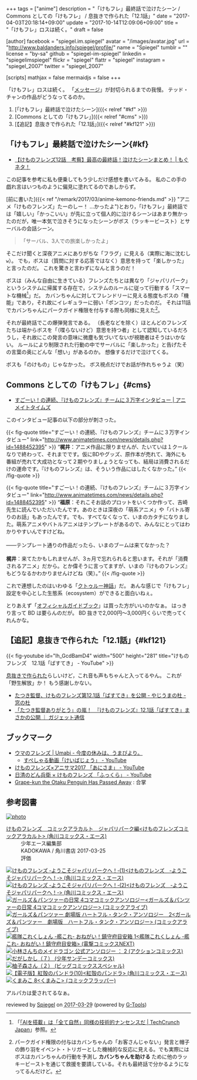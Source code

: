 +++
tags = ["anime"]
description = "「けもフレ」最終話で泣けたシーン / Commons としての「けもフレ」 / 息抜きで作られた「12.1話」"
date = "2017-04-03T20:18:14+09:00"
update = "2017-10-14T12:09:06+09:00"
title = "「けもフレ」ロスは続く。"
draft = false

[author]
  facebook = "spiegel.im.spiegel"
  avatar = "/images/avatar.jpg"
  url = "http://www.baldanders.info/spiegel/profile/"
  name = "Spiegel"
  tumblr = ""
  license = "by-sa"
  github = "spiegel-im-spiegel"
  linkedin = "spiegelimspiegel"
  flickr = "spiegel"
  flattr = "spiegel"
  instagram = "spiegel_2007"
  twitter = "spiegel_2007"
  
[scripts]
  mathjax = false
  mermaidjs = false
+++

「けもフレ」ロスは続く。
「[メッセージ](http://www.message-movie.jp/ "映画『メッセージ』 | オフィシャルサイト | ソニー・ピクチャーズ")」が封切られるまでの我慢。
テッド・チャンの作品がどうなってるのか。

1. [「けもフレ」最終話で泣けたシーン]({{< relref "#kf" >}})
1. [Commons としての「けもフレ」]({{< relref "#cms" >}})
1. [【追記】息抜きで作られた「12.1話」]({{< relref "#kf121" >}})

## 「けもフレ」最終話で泣けたシーン{#kf}

- [【けものフレンズ12話　考察】最高の最終話！泣けたシーンまとめ！ | もぐネタ！](http://kailnokankaku.com/archives/922)

この記事を参考に私も便乗してもう少しだけ感想を書いてみる。
私のこの手の戯れ言はいつものように偏見に塗れてるのであしからず。

[前に書いた]({{< ref "/remark/2017/03/anime-kemono-friends.md" >}} "アニメ「けものフレンズ」たーのしー！ ...かったよ")とおり，「けもフレ」最終話では「嬉しい」「かっこいい」が先に立って個人的に泣けるシーンはあまり無かったのだが，唯一本気で泣きそうになったシーンがボス（ラッキービースト）とサーバルの会話シーン。

> 「サーバル、3人での旅楽しかったよ」

そこだけ聞くと深夜アニメにありがちな「フラグ」に見える（実際に海に沈むし`w`）。
でも，ボスは（質問に対する応答ではなく）意思を持って「楽しかった」と言ったのだ。
これを驚きと言わずになんと言うのだ！

ボスは（みんな自由に生きている）フレンズたちとは異なり「ジャパリパーク」というシステムに帰属する存在で，システムのルールに従って行動する「スマートな機械[^ai]」だ。
カバンちゃんに対してフレンドリーに見える態度もボスの「機能」であり，それ故にイレギュラーに弱い「ポンコツ」だったのだ。
それは11話でカバンちゃんにパークガイド権限を付与する際も同様に見えた[^kf1]。

[^ai]: 「[「AIを搭載」は「全て自然」同様の技術的ナンセンスだ | TechCrunch Japan](http://jp.techcrunch.com/2017/01/11/20170110ai-powered-is-techs-meaningless-equivalent-of-all-natural/)」参照。
[^kf1]: パークガイド権限の付与はカバンちゃんの「お客さんじゃない」発言と帽子の飾り羽をイベント・トリガーとした機械的な反応に見える。でも実際にはボスはカバンちゃんの行動を予測し **カバンちゃんを助ける** ために他のラッキービーストを通じて救援を要請している。それも最終話で分かるようになってるんだけど。

それが最終話でこの爆弾発言である。
（長老などを除く）ほとんどのフレンズたちは端からボスを「（喋らないけど）意思を持つ者」として認知しているだろうし，それ故にこの発言の意味に微塵も気づいてないが視聴者はそうはいかない。
ルールにより制限された行動の中でサーバルに「楽しかった」と告げたその言葉の奥にどんな「想い」があるのか。
想像するだけで泣けてくる。

ボスも「のけもの」じゃなかった。
ボス視点だけでお話が作れちゃうよ（笑）

## Commons としての「けもフレ」{#cms}

- [すごーい！の連続、『けものフレンズ』チームに３万字インタビュー | アニメイトタイムズ](http://www.animatetimes.com/news/details.php?id=1488452395)

このインタビュー記事の以下の部分が刺さった。

{{< fig-quote title="すごーい！の連続、『けものフレンズ』チームに３万字インタビュー" link="http://www.animatetimes.com/news/details.php?id=1488452395" >}}
<q><strong>梶井</strong>：アニメ作品に限りませんが、たいていは１クールなりで終わって、それまでです。仮にBDやグッズ、原作本が売れて、海外にも番組が売れて大成功となって２期やりましょうとなっても、結局は消費されるだけの運命です。『けものフレンズ』は、そういう作品にはしたくなかった。</q>
{{< /fig-quote >}}

{{< fig-quote title="すごーい！の連続、『けものフレンズ』チームに３万字インタビュー" link="http://www.animatetimes.com/news/details.php?id=1488452395" >}}
<q><strong>福原</strong>：それこそお話のプロットをいくつか作って、吉崎先生に読んでいただいたんです。あのときは深夜の「萌系アニメ」や「バトル寄りのお話」もあったんです。でも、すべてなくなって、いまのカタチになりました。萌系アニメやバトルアニメはテンプレートがあるので、みんなにとってはわかりやすいんですけどね。<br>
<br>
――テンプレート通りの作品だったら、いまのブームは来てなかった？<br>
<br>
<strong>梶井</strong>：来てたかもしれませんが、3ヵ月で忘れられると思います。それが「消費されるアニメ」だから。とか偉そうに言ってますが、いまの『けものフレンズ』もどうなるかわかりませんけどね（笑）。</q>
{{< /fig-quote >}}

これで連想したのはいわゆる「[クトゥルー神話]」だ。
あんな感じで「けもフレ」設定を中心とした生態系（ecosystem）ができると面白いねぇ。

とりあえず「[オフィシャルガイドブック](http://www.amazon.co.jp/exec/obidos/ASIN/4041054443/baldandersinf-22/)」は買った方がいいのかなぁ。
はっきり言って BD は要らんのだが。
BD 抜きで2,000円～3,000円くらいで売ってくれんかな。

## 【追記】息抜きで作られた「12.1話」{#kf121}

{{< fig-youtube id="lh_GcdBamD4" width="500" height="281" title="けものフレンズ　12.1話「ばすてき」 - YouTube" >}}

[息抜きで作られた](https://twitter.com/irodori7/status/849299293789933568)らしいけど，これ音も声もちゃんと入ってるやん。
これが「野生解放」か！ もう感謝しかない。

- [たつき監督、けものフレンズ第12.1話「ばすてき」を公開 - やじうまの杜 - 窓の杜](http://forest.watch.impress.co.jp/docs/serial/yajiuma/1053179.html)
- [「たつき監督ありがとう」の嵐！　『けものフレンズ』12.1話「ばすてき」まさかの公開 ｜ ガジェット通信](http://getnews.jp/archives/1686664)

## ブックマーク

- [ウマのフレンズ | Umabi - 今度の休みは、うまびより。](http://umabi.jp/kemono-friends/)
    - [すぺしゃる動画「けいばじょう」 - YouTube](https://www.youtube.com/watch?v=EX_Fgi7vd5I)
- [けものフレンズ×アニサマ2017 「あにさま」 - YouTube](https://www.youtube.com/watch?v=HUMnembozUw)
- [日清のどん兵衛 × けものフレンズ 「ふっくら」 - YouTube](https://www.youtube.com/watch?v=LjaVOMyQEpI)
- [Grape-kun the Otaku Penguin Has Passed Away](http://goboiano.com/grape-kun-the-otaku-penguin-has-passed-away/) : 合掌

[クトゥルー神話]: https://ja.wikipedia.org/wiki/%E3%82%AF%E3%83%88%E3%82%A5%E3%83%AB%E3%83%95%E7%A5%9E%E8%A9%B1 "クトゥルフ神話 - Wikipedia"

## 参考図書

<div class="hreview" ><a class="item url" href="http://www.amazon.co.jp/exec/obidos/ASIN/B06XPL6LX6/baldandersinf-22/"><img src="https://images-fe.ssl-images-amazon.com/images/I/417C0Ui00WL._SL160_.jpg" alt="photo" class="photo"  /></a><dl ><dt class="fn"><a class="item url" href="http://www.amazon.co.jp/exec/obidos/ASIN/B06XPL6LX6/baldandersinf-22/">けものフレンズ　コミックアラカルト　ジャパリパーク編<けものフレンズコミックアラカルト> (角川コミックス・エース)</a></dt><dd>少年エース編集部 </dd><dd>KADOKAWA / 角川書店 2017-03-25</dd><dd>評価<abbr class="rating" title="4"><img src="http://g-images.amazon.com/images/G/01/detail/stars-4-0.gif" alt="" /></abbr> </dd></dl><p class="similar"><a href="http://www.amazon.co.jp/exec/obidos/ASIN/B01NAGGOQI/baldandersinf-22/" target="_top"><img src="http://images.amazon.com/images/P/B01NAGGOQI.09._SCTHUMBZZZ_.jpg"  alt="けものフレンズ ‐ようこそジャパリパークへ！‐(1)<けものフレンズ　‐ようこそジャパリパークへ！‐> (角川コミックス・エース)"  /></a> <a href="http://www.amazon.co.jp/exec/obidos/ASIN/B01N3AZ98X/baldandersinf-22/" target="_top"><img src="http://images.amazon.com/images/P/B01N3AZ98X.09._SCTHUMBZZZ_.jpg"  alt="けものフレンズ ‐ようこそジャパリパークへ！‐(2)<けものフレンズ　‐ようこそジャパリパークへ！‐> (角川コミックス・エース)"  /></a> <a href="http://www.amazon.co.jp/exec/obidos/ASIN/B06XP7LP5J/baldandersinf-22/" target="_top"><img src="http://images.amazon.com/images/P/B06XP7LP5J.09._SCTHUMBZZZ_.jpg"  alt="ガールズ＆パンツァーの日常 4コマコミックアンソロジー<ガールズ＆パンツァーの日常 4コマコミックアンソロジー> (コミックアライブ)"  /></a> <a href="http://www.amazon.co.jp/exec/obidos/ASIN/B06XP85DXZ/baldandersinf-22/" target="_top"><img src="http://images.amazon.com/images/P/B06XP85DXZ.09._SCTHUMBZZZ_.jpg"  alt="ガールズ＆パンツァー 劇場版 ハートフル・タンク・アンソロジー　2<ガールズ＆パンツァー　劇場版　ハートフル・タンク・アンソロジー> (コミックアライブ)"  /></a> <a href="http://www.amazon.co.jp/exec/obidos/ASIN/B06XS14MKJ/baldandersinf-22/" target="_top"><img src="http://images.amazon.com/images/P/B06XS14MKJ.09._SCTHUMBZZZ_.jpg"  alt="艦隊これくしょん -艦これ- おねがい！鎮守府目安箱 1<艦隊これくしょん -艦これ- おねがい！鎮守府目安箱> (電撃コミックスNEXT)"  /></a> <a href="http://www.amazon.co.jp/exec/obidos/ASIN/B06XGSBBYH/baldandersinf-22/" target="_top"><img src="http://images.amazon.com/images/P/B06XGSBBYH.09._SCTHUMBZZZ_.jpg"  alt="小林さんちのメイドラゴン 公式アンソロジー ： 2 (アクションコミックス)"  /></a> <a href="http://www.amazon.co.jp/exec/obidos/ASIN/B06XRTMKRY/baldandersinf-22/" target="_top"><img src="http://images.amazon.com/images/P/B06XRTMKRY.09._SCTHUMBZZZ_.jpg"  alt="だがしかし（７） (少年サンデーコミックス)"  /></a> <a href="http://www.amazon.co.jp/exec/obidos/ASIN/B06XNKXGW2/baldandersinf-22/" target="_top"><img src="http://images.amazon.com/images/P/B06XNKXGW2.09._SCTHUMBZZZ_.jpg"  alt="柚子森さん（２） (ビッグコミックススペシャル)"  /></a> <a href="http://www.amazon.co.jp/exec/obidos/ASIN/B06XPSPFM2/baldandersinf-22/" target="_top"><img src="http://images.amazon.com/images/P/B06XPSPFM2.09._SCTHUMBZZZ_.jpg"  alt="【電子版】紅殻のパンドラ(10)<紅殻のパンドラ> (角川コミックス・エース)"  /></a> <a href="http://www.amazon.co.jp/exec/obidos/ASIN/B06XNXF7M2/baldandersinf-22/" target="_top"><img src="http://images.amazon.com/images/P/B06XNXF7M2.09._SCTHUMBZZZ_.jpg"  alt="くまみこ 8<くまみこ> (コミックフラッパー)"  /></a> </p>
<p class="description">アルパカは愛されてるなぁ。</p>
<p class="gtools" >reviewed by <a href='#maker' class='reviewer'>Spiegel</a> on <abbr class="dtreviewed" title="2017-03-29">2017-03-29</abbr> (powered by <a href="http://www.goodpic.com/mt/aws/index.html" >G-Tools</a>)</p>
</div>
